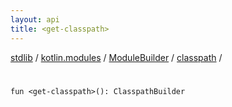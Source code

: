 ```yaml
---
layout: api
title: <get-classpath>
---
```

[stdlib](../../../index.html) / [kotlin.modules](../../index.html) / [ModuleBuilder](../index.html) / [classpath](index.html) / [<get-classpath>](_get-classpath_.html)

# <get-classpath>

```
fun <get-classpath>(): ClasspathBuilder
```
